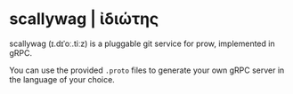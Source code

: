 # scallywag | ἰδιώτης

scallywag (ɪ.dɪˈoː.tiːz) is a pluggable git service for prow, implemented in gRPC.

You can use the provided `.proto` files to generate your own gRPC server in the language of your choice.
